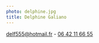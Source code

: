 ```yaml
---
photo: delphine.jpg
title: Delphine Galiano
---
```

[<i class="fa fa-envelope"></i> delf555@hotmail.fr](mailto:delf555@hotmail.fr) - [<i class="fa fa-phone"></i> 06 42 11 66 55](tel:+33642116655)
